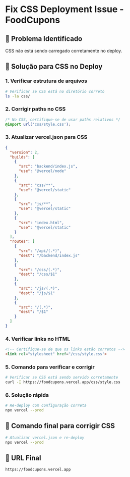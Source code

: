 # Fix CSS Deployment Issue - FoodCupons

## 🎯 **Problema Identificado**
CSS não está sendo carregado corretamente no deploy.

## 🔧 **Solução para CSS no Deploy**

### 1. **Verificar estrutura de arquivos**
```bash
# Verificar se CSS está no diretório correto
ls -la css/
```

### 2. **Corrigir paths no CSS**
```css
/* No CSS, certifique-se de usar paths relativos */
@import url('css/style.css');
```

### 3. **Atualizar vercel.json para CSS**
```json
{
  "version": 2,
  "builds": [
    {
      "src": "backend/index.js",
      "use": "@vercel/node"
    },
    {
      "src": "css/**",
      "use": "@vercel/static"
    },
    {
      "src": "js/**",
      "use": "@vercel/static"
    },
    {
      "src": "index.html",
      "use": "@vercel/static"
    }
  ],
  "routes": [
    {
      "src": "/api/(.*)",
      "dest": "/backend/index.js"
    },
    {
      "src": "/css/(.*)",
      "dest": "/css/$1"
    },
    {
      "src": "/js/(.*)",
      "dest": "/js/$1"
    },
    {
      "src": "/(.*)",
      "dest": "/$1"
    }
  ]
}
```

### 4. **Verificar links no HTML**
```html
<!-- Certifique-se de que os links estão corretos -->
<link rel="stylesheet" href="/css/style.css">
```

### 5. **Comando para verificar e corrigir**
```bash
# Verificar se CSS está sendo servido corretamente
curl -I https://foodcupons.vercel.app/css/style.css
```

### 6. **Solução rápida**
```bash
# Re-deploy com configuração correta
npx vercel --prod
```

## 🎯 **Comando final para corrigir CSS**
```bash
# Atualizar vercel.json e re-deploy
npx vercel --prod
```

## 📱 **URL Final**
`https://foodcupons.vercel.app`

